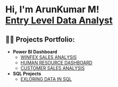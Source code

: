 <h1>Hi, I'm ArunKumar M! <br/><a href="https://github.com/ArunKumarM82">Entry Level Data Analyst</a>
<h2>👨‍💻 Projects Portfolio:</h2>

- <b>Power BI Dashboard</b>
  - [WINFEX SALES ANALYSIS](https://github.com/joshmadakor1/Algorithms-Practice)
  - [HUMAN RESOURCE DASHBOARD](https://github.com/joshmadakor1/Algorithms-Practice)
  - [CUSTOMER SALES ANALYSIS](https://github.com/joshmadakor1/Algorithms-Practice)
- <b>SQL Projects</b>
  - [EXLORING DATA IN SQL](https://github.com/joshmadakor1/4chan-Image-Analysis-Middleware-C964) <b><i></b></i>
  <!--
- <b>Excel Projects</b>
  - 
- <b>Python (Pandas, NumPy)</b>
  - 
  -->  
 



<h2> 🤳 Connect with me:</h2>

[<img align="left" alt="JoshMadakor | LinkedIn" width="22px" src="https://cdn.jsdelivr.net/npm/simple-icons@v3/icons/linkedin.svg" />][linkedin]


[linkedin]: https://www.linkedin.com/in/arunkumardx/

<!--

Here are some ideas to get you started:

- 🔭 I’m currently working on ...
- 🌱 I’m currently learning ...
- 👯 I’m looking to collaborate on ...
- 🤔 I’m looking for help with ...
- 💬 Ask me about ...
- 📫 How to reach me: ...
- 😄 Pronouns: ...
- ⚡ Fun fact: ...
-->
